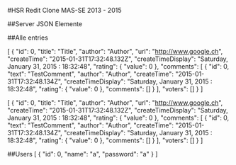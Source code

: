 ﻿#HSR Redit Clone MAS-SE 2013 - 2015

##Server JSON Elemente

##Alle entries

   [
  {
    "id": 0,
    "title": "Title",
    "author": "Author",
    "url": "http://www.google.ch",
    "createTime": "2015-01-31T17:32:48.132Z",
    "createTimeDisplay": "Saturday, January 31, 2015 : 18:32:48",
    "rating": {
      "value": 0
    },
    "comments": [
      {
        "id": 0,
        "text": "TestComment",
        "author": "Author",
        "createTime": "2015-01-31T17:32:48.134Z",
        "createTimeDisplay": "Saturday, January 31, 2015 : 18:32:48",
        "rating": {
          "value": 0
        },
        "comments": []
      }
    ],
    "voters": []
  }
]

[
  {
    "id": 0,
    "title": "Title",
    "author": "Author",
    "url": "http://www.google.ch",
    "createTime": "2015-01-31T17:32:48.132Z",
    "createTimeDisplay": "Saturday, January 31, 2015 : 18:32:48",
    "rating": {
      "value": 0
    },
    "comments": [
      {
        "id": 0,
        "text": "TestComment",
        "author": "Author",
        "createTime": "2015-01-31T17:32:48.134Z",
        "createTimeDisplay": "Saturday, January 31, 2015 : 18:32:48",
        "rating": {
          "value": 0
        },
        "comments": []
      }
    ],
    "voters": []
  }
]


##Users
[
  {
    "id": 0,
    "name": "a",
    "password": "a"
  }
]